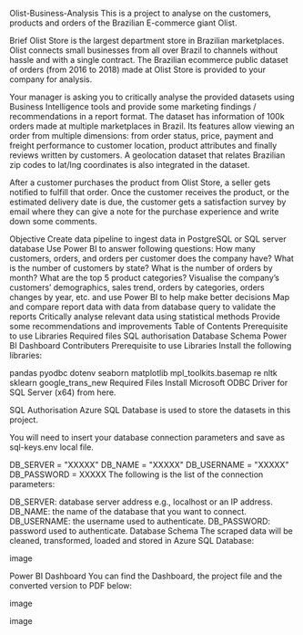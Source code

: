 Olist-Business-Analysis
This is a project to analyse on the customers, products and orders of the Brazilian E-commerce giant Olist.

Brief
Olist Store is the largest department store in Brazilian marketplaces. Olist connects small businesses from all over Brazil to channels without hassle and with a single contract. The Brazilian ecommerce public dataset of orders (from 2016 to 2018) made at Olist Store is provided to your company for analysis.

Your manager is asking you to critically analyse the provided datasets using Business Intelligence tools and provide some marketing findings / recommendations in a report format. The dataset has information of 100k orders made at multiple marketplaces in Brazil. Its features allow viewing an order from multiple dimensions: from order status, price, payment and freight performance to customer location, product attributes and finally reviews written by customers. A geolocation dataset that relates Brazilian zip codes to lat/lng coordinates is also integrated in the dataset.

After a customer purchases the product from Olist Store, a seller gets notified to fulfill that order. Once the customer receives the product, or the estimated delivery date is due, the customer gets a satisfaction survey by email where they can give a note for the purchase experience and write down some comments.

Objective
Create data pipeline to ingest data in PostgreSQL or SQL server database
Use Power BI to answer following questions:
How many customers, orders, and orders per customer does the company have?
What is the number of customers by state?
What is the number of orders by month?
What are the top 5 product categories?
Visualise the company’s customers’ demographics, sales trend, orders by categories, orders changes by year, etc. and use Power BI to help make better decisions
Map and compare report data with data from database query to validate the reports
Critically analyse relevant data using statistical methods
Provide some recommendations and improvements
Table of Contents
Prerequisite to use
Libraries
Required files
SQL authorisation
Database Schema
Power BI Dashboard
Contributers
Prerequisite to use
Libraries
Install the following libraries:

pandas
pyodbc
dotenv
seaborn
matplotlib
mpl_toolkits.basemap
re
nltk
sklearn
google_trans_new
Required Files
Install Microsoft ODBC Driver for SQL Server (x64) from here.

SQL Authorisation
Azure SQL Database is used to store the datasets in this project.

You will need to insert your database connection parameters and save as sql-keys.env local file.

DB_SERVER = "XXXXX"
DB_NAME = "XXXXX" 
DB_USERNAME = "XXXXX"
DB_PASSWORD = XXXXX
The following is the list of the connection parameters:

DB_SERVER: database server address e.g., localhost or an IP address.
DB_NAME: the name of the database that you want to connect.
DB_USERNAME: the username used to authenticate.
DB_PASSWORD: password used to authenticate.
Database Schema
The scraped data will be cleaned, transformed, loaded and stored in Azure SQL Database:

image

Power BI Dashboard
You can find the Dashboard, the project file and the converted version to PDF below:

image

image
